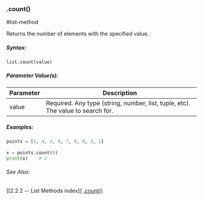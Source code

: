 ### .count()
#list-method 

Returns the number of elements with the specified value.

##### Syntax:
 `list.count(value)`

##### Parameter Value(s):
| Parameter | Description                                                                     |
| --------- | ------------------------------------------------------------------------------- |
| value     | Required. Any type (string, number, list, tuple, etc). The value to search for. | 


##### Examples:
```py
points = [1, 4, 2, 9, 7, 8, 9, 3, 1]  
  
x = points.count(9)
print(x)	# 2
```

###### See Also:
[[2.2.2 -- List Methods index]]
[.count()](https://www.w3schools.com/python/ref_list_count.asp)